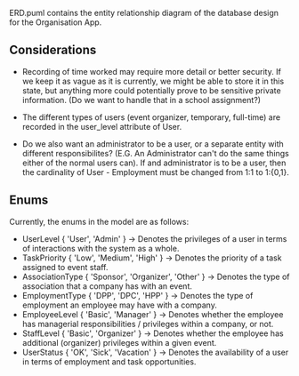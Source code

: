 ERD.puml contains the entity relationship diagram of the database design for the Organisation App.

## Considerations
- Recording of time worked may require more detail or better security. If we keep it as vague as it is currently, we might be able to store it in this state, but anything more could potentially prove to be sensitive private information. (Do we want to handle that in a school assignment?)

- The different types of users (event organizer, temporary, full-time) are recorded in the user_level attribute of User.

- Do we also want an administrator to be a user, or a separate entity with different responsibilites? (E.G. An Administrator can't do the same things either of the normal users can). If and administrator is to be a user, then the cardinality of User - Employment must be changed from 1:1 to 1:{0,1}.

## Enums
Currently, the enums in the model are as follows:
- UserLevel { 'User', 'Admin' } -> Denotes the privileges of a user in terms of interactions with the system as a whole.
- TaskPriority { 'Low', 'Medium', 'High' } -> Denotes the priority of a task assigned to event staff.
- AssociationType { 'Sponsor', 'Organizer', 'Other' } -> Denotes the type of association that a company has with an event.
- EmploymentType { 'DPP', 'DPC', 'HPP' } -> Denotes the type of employment an employee may have with a company.
- EmployeeLevel { 'Basic', 'Manager' } -> Denotes whether the employee has managerial responsibilities / privileges within a company, or not.
- StaffLevel { 'Basic', 'Organizer' } -> Denotes whether the employee has additional (organizer) privileges within a given event.
- UserStatus { 'OK', 'Sick', 'Vacation' } -> Denotes the availability of a user in terms of employment and task opportunities.